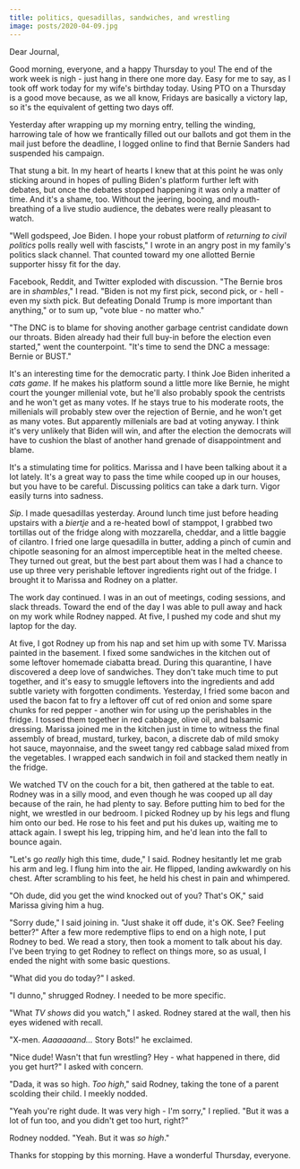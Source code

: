 ```yaml
---
title: politics, quesadillas, sandwiches, and wrestling
image: posts/2020-04-09.jpg
---
```


Dear Journal,

Good morning, everyone, and a happy Thursday to you!  The end of the
work week is nigh - just hang in there one more day.  Easy for me to
say, as I took off work today for my wife's birthday today.  Using PTO
on a Thursday is a good move because, as we all know, Fridays are
basically a victory lap, so it's the equivalent of getting two days
off.

Yesterday after wrapping up my morning entry, telling the winding,
harrowing tale of how we frantically filled out our ballots and got
them in the mail just before the deadline, I logged online to find
that Bernie Sanders had suspended his campaign.

That stung a bit.  In my heart of hearts I knew that at this point he
was only sticking around in hopes of pulling Biden's platform further
left with debates, but once the debates stopped happening it was only
a matter of time.  And it's a shame, too.  Without the jeering,
booing, and mouth-breathing of a live studio audience, the debates
were really pleasant to watch.

"Well godspeed, Joe Biden.  I hope your robust platform of _returning
to civil politics_ polls really well with fascists," I wrote in an
angry post in my family's politics slack channel.  That counted toward
my one allotted Bernie supporter hissy fit for the day.

Facebook, Reddit, and Twitter exploded with discussion.  "The Bernie
bros are in _shambles_," I read.  "Biden is not my first pick, second
pick, or - hell - even my sixth pick.  But defeating Donald Trump is
more important than anything," or to sum up, "vote blue - no matter
who."

"The DNC is to blame for shoving another garbage centrist candidate
down our throats.  Biden already had their full buy-in before the
election even started," went the counterpoint.  "It's time to send the
DNC a message: Bernie or BUST."

It's an interesting time for the democratic party.  I think Joe Biden
inherited a _cats game_.  If he makes his platform sound a little more
like Bernie, he might court the younger millenial vote, but he'll also
probably spook the centrists and he won't get as many votes.  If he
stays true to his moderate roots, the millenials will probably stew
over the rejection of Bernie, and he won't get as many votes.  But
apparently millenials are bad at voting anyway.  I think it's very
unlikely that Biden will win, and after the election the democrats
will have to cushion the blast of another hand grenade of
disappointment and blame.

It's a stimulating time for politics.  Marissa and I have been talking
about it a lot lately.  It's a great way to pass the time while cooped
up in our houses, but you have to be careful.  Discussing politics can
take a dark turn.  Vigor easily turns into sadness.

_Sip_.  I made quesadillas yesterday.  Around lunch time just before
heading upstairs with a _biertje_ and a re-heated bowl of stamppot, I
grabbed two tortillas out of the fridge along with mozzarella,
cheddar, and a little baggie of cilantro.  I fried one large
quesadilla in butter, adding a pinch of cumin and chipotle seasoning
for an almost imperceptible heat in the melted cheese.  They turned
out great, but the best part about them was I had a chance to use up
three very perishable leftover ingredients right out of the fridge.  I
brought it to Marissa and Rodney on a platter.

The work day continued.  I was in an out of meetings, coding sessions,
and slack threads.  Toward the end of the day I was able to pull away
and hack on my work while Rodney napped.  At five, I pushed my code
and shut my laptop for the day.

At five, I got Rodney up from his nap and set him up with some TV.
Marissa painted in the basement.  I fixed some sandwiches in the
kitchen out of some leftover homemade ciabatta bread.  During this
quarantine, I have discovered a deep love of sandwiches.  They don't
take much time to put together, and it's easy to smuggle leftovers
into the ingredients and add subtle variety with forgotten condiments.
Yesterday, I fried some bacon and used the bacon fat to fry a leftover
off cut of red onion and some spare chunks for red pepper - another
win for using up the perishables in the fridge.  I tossed them
together in red cabbage, olive oil, and balsamic dressing.  Marissa
joined me in the kitchen just in time to witness the final assembly of
bread, mustard, turkey, bacon, a discrete dab of mild smoky hot sauce,
mayonnaise, and the sweet tangy red cabbage salad mixed from the
vegetables.  I wrapped each sandwich in foil and stacked them neatly
in the fridge.

We watched TV on the couch for a bit, then gathered at the table to
eat.  Rodney was in a silly mood, and even though he was cooped up all
day because of the rain, he had plenty to say.  Before putting him to
bed for the night, we wrestled in our bedroom.  I picked Rodney up by
his legs and flung him onto our bed.  He rose to his feet and put his
dukes up, waiting me to attack again.  I swept his leg, tripping him,
and he'd lean into the fall to bounce again.

"Let's go _really_ high this time, dude," I said.  Rodney hesitantly
let me grab his arm and leg.  I flung him into the air.  He flipped,
landing awkwardly on his chest.  After scrambling to his feet, he held
his chest in pain and whimpered.

"Oh dude, did you get the wind knocked out of you?  That's OK," said
Marissa giving him a hug.

"Sorry dude," I said joining in.  "Just shake it off dude, it's OK.
See?  Feeling better?"  After a few more redemptive flips to end on a
high note, I put Rodney to bed.  We read a story, then took a moment
to talk about his day.  I've been trying to get Rodney to reflect on
things more, so as usual, I ended the night with some basic questions.

"What did you do today?" I asked.

"I dunno," shrugged Rodney.  I needed to be more specific.

"What _TV shows_ did you watch," I asked.  Rodney stared at the wall,
then his eyes widened with recall.

"X-men.  _Aaaaaaand..._ Story Bots!" he exclaimed.

"Nice dude!  Wasn't that fun wrestling?  Hey - what happened in there,
did you get hurt?" I asked with concern.

"Dada, it was so high.  _Too high_," said Rodney, taking the tone of a
parent scolding their child.  I meekly nodded.

"Yeah you're right dude.  It was very high - I'm sorry," I replied.
"But it was a lot of fun too, and you didn't get too hurt, right?"

Rodney nodded.  "Yeah.  But it was _so high_."

Thanks for stopping by this morning.  Have a wonderful Thursday,
everyone.
